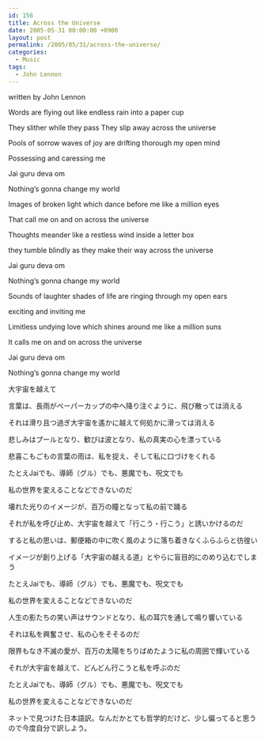 ```yaml
---
id: 156
title: Across the Universe
date: 2005-05-31 00:00:00 +0900
layout: post
permalink: /2005/05/31/across-the-universe/
categories:
  - Music
tags:
  - John Lennon
---
```

written by John Lennon

Words are flying out like endless rain into a paper cup
  
They slither while they pass They slip away across the universe
  
Pools of sorrow waves of joy are drifting thorough my open mind
  
Possessing and caressing me

<!--more-->

Jai guru deva om
  
Nothing&#8217;s gonna change my world

Images of broken light which dance before me like a million eyes
  
That call me on and on across the universe
  
Thoughts meander like a restless wind inside a letter box
  
they tumble blindly as they make their way across the universe

Jai guru deva om
  
Nothing&#8217;s gonna change my world

Sounds of laughter shades of life are ringing through my open ears
  
exciting and inviting me
  
Limitless undying love which shines around me like a million suns
  
It calls me on and on across the universe

Jai guru deva om
  
Nothing&#8217;s gonna change my world

大宇宙を越えて

言葉は、長雨がペーパーカップの中へ降り注ぐように、飛び散っては消える
  
それは滑り且つ過ぎ大宇宙を遙かに越えて何処かに滑っては消える
  
悲しみはプールとなり、歓びは波となり、私の真実の心を漂っている
  
悲喜こもごもの言葉の雨は、私を捉え、そして私に口づけをくれる

たとえJaiでも、導師（グル）でも、悪魔でも、呪文でも
  
私の世界を変えることなどできないのだ

壊れた光りのイメージが、百万の瞳となって私の前で踊る
  
それが私を呼び止め、大宇宙を越えて「行こう・行こう」と誘いかけるのだ
  
すると私の思いは、郵便箱の中に吹く風のように落ち着きなくふらふらと彷徨い
  
イメージが創り上げる「大宇宙の越える道」とやらに盲目的にのめり込むでしまう

たとえJaiでも、導師（グル）でも、悪魔でも、呪文でも
  
私の世界を変えることなどできないのだ

人生の影たちの笑い声はサウンドとなり、私の耳穴を通して鳴り響いている
  
それは私を興奮させ、私の心をそそるのだ
  
限界もなき不滅の愛が、百万の太陽をちりばめたように私の周囲で輝いている
  
それが大宇宙を越えて、どんどん行こうと私を呼ぶのだ

たとえJaiでも、導師（グル）でも、悪魔でも、呪文でも
  
私の世界を変えることなどできないのだ

ネットで見つけた日本語訳。なんだかとても哲学的だけど、少し偏ってると思うので今度自分で訳しよう。

